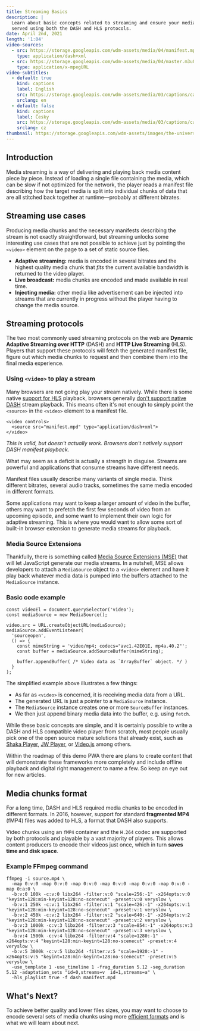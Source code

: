 ```yaml
---
title: Streaming Basics
description: |
  Learn about basic concepts related to streaming and ensure your media can be
  served using both the DASH and HLS protocols.
date: April 2nd, 2021
length: '1:04'
video-sources:
  - src: https://storage.googleapis.com/wdm-assets/media/04/manifest.mpd
    type: application/dash+xml
  - src: https://storage.googleapis.com/wdm-assets/media/04/master.m3u8
    type: application/x-mpegURL
video-subtitles:
  - default: true
    kind: captions
    label: English
    src: https://storage.googleapis.com/wdm-assets/media/03/captions/cap-en.vtt
    srclang: en
  - default: false
    kind: captions
    label: Česky
    src: https://storage.googleapis.com/wdm-assets/media/03/captions/cap-cz.vtt
    srclang: cz
thumbnail: https://storage.googleapis.com/wdm-assets/images/the-universal-source.png
---
```


## Introduction

Media streaming is a way of delivering and playing back media content piece by
piece. Instead of loading a single file containing the media, which can be slow
if not optimized for the network, the player reads a manifest file describing
how the target media is split into individual chunks of data that are all
stitched back together at runtime—probably at different bitrates.

## Streaming use cases

Producing media chunks and the necessary manifests describing the stream is not
exactly straightforward, but streaming unlocks some interesting use cases that
are not possible to achieve just by pointing the `<video>` element on the page
to a set of static source files.

* **Adaptive streaming:** media is encoded in several bitrates and the highest
  quality media chunk that *fits* the current available bandwidth is returned
  to the video player.
* **Live broadcast:** media chunks are encoded and made available in real time.
* **Injecting media:** other media like advertisement can be injected into
  streams that are currently in progress without the player having to change
  the media source.

## Streaming protocols

The two most commonly used streaming protocols on the web are **Dynamic
Adaptive Streaming over HTTP** (DASH) and **HTTP Live Streaming** (HLS). Players
that support these protocols will fetch the generated manifest file, figure
out which media chunks to request and then combine them into the final media
experience.

### Using `<video>` to play a stream

Many browsers are not going play your stream natively. While there is some
native [support for HLS] playback, browsers generally [don't support native DASH]
stream playback. This means often it's not enough to simply point the `<source>`
in the `<video>` element to a manifest file.

```
<video controls>
  <source src="manifest.mpd" type="application/dash+xml">
</video>
```

_This is valid, but doesn't actually work. Browsers don't natively support
DASH manifest playback._

What may seem as a deficit is actually a strength in disguise. Streams are
powerful and applications that consume streams have different needs.

Manifest files usually describe many variants of single media. Think different
bitrates, several audio tracks, sometimes the same media encoded in different
formats.

Some applications may want to keep a larger amount of video in the buffer,
others may want to prefetch the first few seconds of video from an upcoming
episode, and some want to implement their own logic for adaptive streaming.
This is where you would want to allow some sort of built-in browser extension
to generate media streams for playback.

### Media Source Extensions

Thankfully, there is something called [Media Source Extensions (MSE)] that
will let JavaScript generate our media streams. In a nutshell, MSE allows
developers to attach a `MediaSource` object to a `<video>` element and have
it play back whatever media data is pumped into the buffers attached to the
`MediaSource` instance.

### Basic code example

```
const videoEl = document.querySelector('video');
const mediaSource = new MediaSource();

video.src = URL.createObjectURL(mediaSource);
mediaSource.addEventListener(
  'sourceopen',
  () => {
    const mimeString = 'video/mp4; codecs="avc1.42E01E, mp4a.40.2"';
    const buffer = mediaSource.addSourceBuffer(mimeString);

    buffer.appendBuffer( /* Video data as `ArrayBuffer` object. */ )
  }
);
```

The simplified example above illustrates a few things:

* As far as `<video>` is concerned, it is receiving media data from a URL.
* The generated URL is just a pointer to a `MediaSource` instance.
* The `MediaSource` instance creates one or more `SourceBuffer` instances.
* We then just append binary media data into the buffer, e.g. using `fetch`.

While these basic concepts are simple, and it is certainly possible to write a
DASH and HLS compatible video player from scratch, most people usually pick one
of the open source mature solutions that already exist, such as [Shaka Player],
[JW Player], or [Video.js] among others.

Within the roadmap of this demo PWA there are plans to create content that will
demonstrate these frameworks more completely and include offline playback and
digital right management to name a few. So keep an eye out for new articles.

## Media chunks format

For a long time, DASH and HLS required media chunks to be encoded in different
formats. In 2016, however, support for standard **fragmented MP4** (fMP4) files
was added to HLS, a format that DASH also supports.

Video chunks using an `fMP4` container and the `H.264` codec are supported
by both protocols and playable by a vast majority of players. This allows
content producers to encode their videos just once, which in turn **saves time
and disk space**.

### Example FFmpeg command

```
ffmpeg -i source.mp4 \
  -map 0:v:0 -map 0:v:0 -map 0:v:0 -map 0:v:0 -map 0:v:0 -map 0:v:0 -map 0:a:0 \
  -b:v:0 100k -c:v:0 libx264 -filter:v:0 "scale=256:-1" -x264opts:v:0 "keyint=128:min-keyint=128:no-scenecut" -preset:v:0 veryslow \
  -b:v:1 250k -c:v:1 libx264 -filter:v:1 "scale=426:-1" -x264opts:v:1 "keyint=128:min-keyint=128:no-scenecut" -preset:v:1 veryslow \
  -b:v:2 450k -c:v:2 libx264 -filter:v:2 "scale=640:-1" -x264opts:v:2 "keyint=128:min-keyint=128:no-scenecut" -preset:v:2 veryslow \
  -b:v:3 1000k -c:v:3 libx264 -filter:v:3 "scale=854:-1" -x264opts:v:3 "keyint=128:min-keyint=128:no-scenecut" -preset:v:3 veryslow \
  -b:v:4 1500k -c:v:4 libx264 -filter:v:4 "scale=1280:-1" -x264opts:v:4 "keyint=128:min-keyint=128:no-scenecut" -preset:v:4 veryslow \
  -b:v:5 3000k -c:v:5 libx264 -filter:v:5 "scale=1920:-1" -x264opts:v:5 "keyint=128:min-keyint=128:no-scenecut" -preset:v:5 veryslow \
  -use_template 1 -use_timeline 1 -frag_duration 5.12 -seg_duration 5.12 -adaptation_sets "id=0,streams=v  id=1,streams=a" \
  -hls_playlist true -f dash manifest.mpd
```

## What's Next?

To achieve better quality and lower files sizes, you may want to choose to
encode several sets of media chunks using more [efficient formats] and is what
we will learn about next.

[support for HLS]: https://caniuse.com/http-live-streaming
[don't support native DASH]: https://caniuse.com/mpeg-dash
[Media Source Extensions (MSE)]: https://w3c.github.io/media-source/
[Shaka Player]: https://github.com/google/shaka-player
[JW Player]: https://developer.jwplayer.com/
[Video.js]: http://videojs.com/
[efficient formats]: /efficient-formats/
